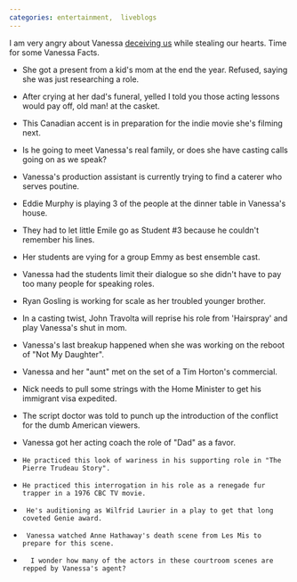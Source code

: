 ```yaml
---
categories: entertainment,  liveblogs
---
```


I am very angry about Vanessa [deceiving us](https://www.barstoolsports.com/blog/720853/vanessa-from-the-bachelor-has-a-full-imdb-page-and-my-heart-is-broken) while stealing our hearts. Time for some Vanessa Facts.

*   She got a present from a kid's mom at the end the year. Refused, saying she was just researching a role.

*   After crying at her dad's funeral, yelled I told you those acting lessons would pay off, old man! at the casket. 

*   This Canadian accent is in preparation for the indie movie she's filming next.

*   Is he going to meet Vanessa's real family, or does she have casting calls going on as we speak?

*   Vanessa's production assistant is currently trying to find a caterer who serves poutine.

*   Eddie Murphy is playing 3 of the people at the dinner table in Vanessa's house.

*   They had to let little Emile go as Student #3 because he couldn't remember his lines.

*   Her students are vying for a group Emmy as best ensemble cast. 

*   Vanessa had the students limit their dialogue so she didn't have to pay too many people for speaking roles.

*   Ryan Gosling is working for scale as her troubled younger brother. 

*   In a casting twist, John Travolta will reprise his role from 'Hairspray' and play Vanessa's shut in mom.

*  Vanessa's last breakup happened when she was working on the reboot of "Not My Daughter".

*   Vanessa and her "aunt" met on the set of a Tim Horton's commercial. 

*    Nick needs to pull some strings with the Home Minister to get his immigrant visa expedited.

*    The script doctor was told to punch up the introduction of the conflict for the dumb American viewers.

*    Vanessa got her acting coach the role of "Dad" as a favor.

*     He practiced this look of wariness in his supporting role in "The Pierre Trudeau Story".

*     He practiced this interrogation in his role as a renegade fur trapper in a 1976 CBC TV movie.

*      He's auditioning as Wilfrid Laurier in a play to get that long coveted Genie award.

*      Vanessa watched Anne Hathaway's death scene from Les Mis to prepare for this scene.

*       I wonder how many of the actors in these courtroom scenes are repped by Vanessa's agent?
